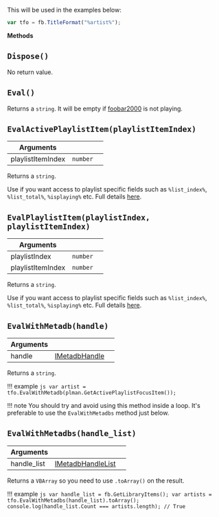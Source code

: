 This will be used in the examples below:

```js
var tfo = fb.TitleFormat("%artist%");
```

**Methods**

## `Dispose()`

No return value.

## `Eval()`

Returns a `string`. It will be empty if [foobar2000](https://www.foobar2000.org) is not playing.

## `EvalActivePlaylistItem(playlistItemIndex)`
|Arguments|||
|---|---|---|
|playlistItemIndex|`number`|

Returns a `string`.

Use if you want access to playlist specific fields such as `%list_index%`, `%list_total%`, `%isplaying%` etc.
Full details [here](https://wiki.hydrogenaud.io/index.php?title=Foobar2000:Title_Formatting_Reference#Playlist-only_fields).

## `EvalPlaylistItem(playlistIndex, playlistItemIndex)`
|Arguments|||
|---|---|---|
|playlistIndex|`number`|
|playlistItemIndex|`number`|

Returns a `string`.

Use if you want access to playlist specific fields such as `%list_index%`, `%list_total%`, `%isplaying%` etc.
Full details [here](https://wiki.hydrogenaud.io/index.php?title=Foobar2000:Title_Formatting_Reference#Playlist-only_fields).

## `EvalWithMetadb(handle)`
|Arguments|||
|---|---|---|
|handle|[IMetadbHandle](IMetadbHandle.md)|

Returns a `string`.

!!! example
	```js
	var artist = tfo.EvalWithMetadb(plman.GetActivePlaylistFocusItem());
	```

!!! note
	You should try and avoid using this method inside a loop. It's preferable
	to use the `EvalWithMetadbs` method just below.

## `EvalWithMetadbs(handle_list)`
|Arguments|||
|---|---|---|
|handle_list|[IMetadbHandleList](IMetadbHandleList.md)|

Returns a `VBArray` so you need to use `.toArray()` on the result.

!!! example
	```js
	var handle_list = fb.GetLibraryItems();
	var artists = tfo.EvalWithMetadbs(handle_list).toArray();
	console.log(handle_list.Count === artists.length); // True
	```
